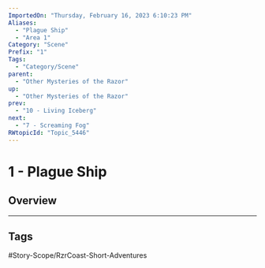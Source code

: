 ```yaml
---
ImportedOn: "Thursday, February 16, 2023 6:10:23 PM"
Aliases:
  - "Plague Ship"
  - "Area 1"
Category: "Scene"
Prefix: "1"
Tags:
  - "Category/Scene"
parent:
  - "Other Mysteries of the Razor"
up:
  - "Other Mysteries of the Razor"
prev:
  - "10 - Living Iceberg"
next:
  - "7 - Screaming Fog"
RWtopicId: "Topic_5446"
---
```

# 1 - Plague Ship
## Overview

---
## Tags
#Story-Scope/RzrCoast-Short-Adventures

